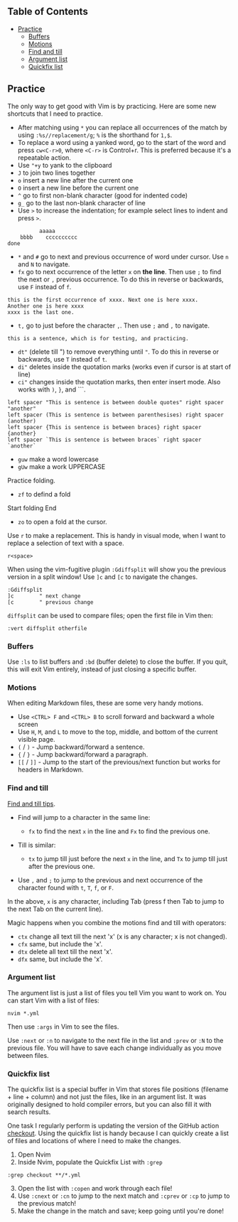 ## Table of Contents

  - [Practice](#practice)
    - [Buffers](#buffers)
    - [Motions](#motions)
    - [Find and till](#find-and-till)
    - [Argument list](#argument-list)
    - [Quickfix list](#quickfix-list)

## Practice

The only way to get good with Vim is by practicing. Here are some new shortcuts that I need to practice.

* After matching using `*` you can replace all occurrences of the match by using `:%s//replacement/g`; `%` is the shorthand for `1,$`.
* To replace a word using a yanked word, go to the start of the word and press `cw<C-r>0`, where `<C-r>` is Control+r. This is preferred because it's a repeatable action.
* Use `"+y` to yank to the clipboard
* `J` to join two lines together
* `o` insert a new line after the current one
* `O` insert a new line before the current one
* `^` go to first non-blank character (good for indented code)
* `g_` go to the last non-blank character of line
* Use `>` to increase the indentation; for example select lines to indent and press `>`.

```
          aaaaa
    bbbb    cccccccccc
done          
```

* `*` and `#` go to next and previous occurrence of word under cursor. Use `n`
  and `N` to navigate.
* `fx` go to next occurrence of the letter `x` on **the line**. Then use `;` to find the next or `,` previous occurrence. To do this in reverse or backwards, use `F` instead of `f`.

```
this is the first occurrence of xxxx. Next one is here xxxx.
Another one is here xxxx
xxxx is the last one.
```

* `t,` go to just before the character `,`. Then use `;` and `,` to navigate.

```
this is a sentence, which is for testing, and practicing.
```

* `dt"` (delete till ") to remove everything until `"`. To do this in reverse or backwards, use `T` instead of `t`.
* `di"` deletes inside the quotation marks (works even if cursor is at start of line)
* `ci"` changes inside the quotation marks, then enter insert mode. Also works  with `)`, `}`, and ```.

```
left spacer "This is sentence is between double quotes" right spacer "another"
left spacer (This is sentence is between parenthesises) right spacer (another)
left spacer {This is sentence is between braces} right spacer {another}
left spacer `This is sentence is between braces` right spacer `another`
```

* `guw` make a word lowercase
* `gUw` make a work UPPERCASE

Practice folding.

* `zf` to defind a fold

Start
folding
End

* `zo` to open a fold at the cursor.

Use `r` to make a replacement. This is handy in visual mode, when I want to replace a selection of text with a space.

```
r<space>
```

When using the vim-fugitive plugin `:Gdiffsplit` will show you the previous version in a split window! Use `]c` and `[c` to navigate the changes.

```
:Gdiffsplit
]c        " next change
[c        " previous change
```

`diffsplit` can be used to compare files; open the first file in Vim then:

```
:vert diffsplit otherfile
```

### Buffers

Use `:ls` to list buffers and `:bd` (buffer delete) to close the buffer. If you quit, this will exit Vim entirely, instead of just closing a specific buffer.

### Motions

When editing Markdown files, these are some very handy motions.

* Use `<CTRL> F` and `<CTRL> B` to scroll forward and backward a whole screen
* Use `H`, `M`, and `L` to move to the top, middle, and bottom of the current visible page.
* `(` / `)` - Jump backward/forward a sentence.
* `{` / `}` - Jump backward/forward a paragraph.
* `[[` / `]]` - Jump to the start of the previous/next function but works for headers in Markdown.

### Find and till

[Find and till tips](https://vim.fandom.com/wiki/Tutorial#Find_and_till).

* Find will jump to a character in the same line:
    * `fx` to find the next `x` in the line and `Fx` to find the previous one.

* Till is similar:
    * `tx` to jump till just before the next `x` in the line, and `Tx` to jump
    till just after the previous one.

* Use `,` and `;` to jump to the previous and next occurrence of the character
  found with `t`, `T`, `f`, or `F`.

In the above, `x` is any character, including Tab (press f then Tab to jump to
the next Tab on the current line).

Magic happens when you combine the motions find and till with operators:

* `ctx` change all text till the next 'x' (x is any character; x is not changed).
* `cfx` same, but include the 'x'.
* `dtx` delete all text till the next 'x'.
* `dfx` same, but include the 'x'.

### Argument list

The argument list is just a list of files you tell Vim you want to work on. You can start Vim with a list of files:

```console
nvim *.yml
```

Then use `:args` in Vim to see the files.

Use `:next` or `:n` to navigate to the next file in the list and `:prev` or `:N` to the previous file. You will have to save each change individually as you move between files.

### Quickfix list

The quickfix list is a special buffer in Vim that stores file positions (filename + line + column) and not just the files, like in an argument list. It was originally designed to hold compiler errors, but you can also fill it with search results.

One task I regularly perform is updating the version of the GitHub action [checkout](https://github.com/actions/checkout). Using the quickfix list is handy because I can quickly create a list of files and locations of where I need to make the changes.

1. Open Nvim
2. Inside Nvim, populate the Quickfix List with `:grep`

```vim
:grep checkout **/*.yml
```

3. Open the list with `:copen` and work through each file!
4. Use `:cnext` or `:cn` to jump to the next match and `:cprev` or `:cp` to jump to the previous match!
5. Make the change in the match and save; keep going until you're done!
